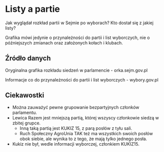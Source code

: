 # Listy a partie

Jak wyglądał rozkład partii w Sejmie po wyborach? Kto dostał się z jakiej listy?

Grafika mówi jedynie o przynależności do partii i list wyborczych, nie o późniejszych zmianach oraz założonych kołach i klubach.

## Źródło danych

Oryginalna grafika rozkładu siedzeń w parlamencie - orka.sejm.gov.pl

Informacje co do przynależności do partii i list wyborczych - wybory.gov.pl

## Ciekawostki

* Można zauważyć pewne grupowanie bezpartyjnych członków parlamentu.
* Lewica Razem jest mniejszą partią, której wszyscy członkowie siedzą w zbitej grupce.
  * Inną taką partią jest KUKIZ 15, z parą posłów z tyłu sali.
  * Ruch Społeczny AgroUnia TAK też ma wszystkich swoich posłów obok siebie, ale wynika to z tego, że mają tylko jednego posła.
* Kukiz nie był, wedle informacji wyborczej, członkiem KUKIZ15.
